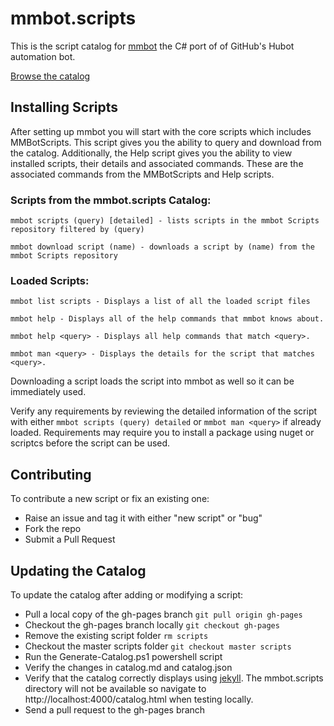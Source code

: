 mmbot.scripts
=============

This is the script catalog for [mmbot](https://github.com/mmbot/mmbot) the C# port of of GitHub's Hubot automation bot. 

[Browse the catalog](http://mmbot.github.io/mmbot.scripts/catalog.html)

## Installing Scripts
After setting up mmbot you will start with the core scripts which includes MMBotScripts.  This script gives you the ability to query and download from the catalog.  Additionally, the Help script gives you the ability to view installed scripts, their details and associated commands.  These are the associated commands from the MMBotScripts and Help scripts.

### Scripts from the mmbot.scripts Catalog:
`mmbot scripts (query) [detailed] - lists scripts in the mmbot Scripts repository filtered by (query)`

`mmbot download script (name) - downloads a script by (name) from the mmbot Scripts repository`

### Loaded Scripts:
`mmbot list scripts - Displays a list of all the loaded script files`

`mmbot help - Displays all of the help commands that mmbot knows about.`

`mmbot help <query> - Displays all help commands that match <query>.`

`mmbot man <query> - Displays the details for the script that matches <query>.`

Downloading a script loads the script into mmbot as well so it can be immediately used.

Verify any requirements by reviewing the detailed information of the script with either `mmbot scripts (query) detailed` or `mmbot man <query>` if already loaded.  Requirements may require you to install a package using nuget or scriptcs before the script can be used.

## Contributing
To contribute a new script or fix an existing one:
* Raise an issue and tag it with either "new script" or "bug"
* Fork the repo
* Submit a Pull Request

## Updating the Catalog
To update the catalog after adding or modifying a script:
* Pull a local copy of the gh-pages branch
`git pull origin gh-pages`
* Checkout the gh-pages branch locally
`git checkout gh-pages`
* Remove the existing script folder
`rm scripts`
* Checkout the master scripts folder
`git checkout master scripts`
* Run the Generate-Catalog.ps1 powershell script
* Verify the changes in catalog.md and catalog.json
* Verify that the catalog correctly displays using [jekyll](https://help.github.com/articles/using-jekyll-with-pages).  The mmbot.scripts directory will not be available so navigate to http://localhost:4000/catalog.html when testing locally.
* Send a pull request to the gh-pages branch